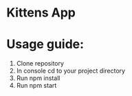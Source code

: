 # Kittens App

# Usage guide:

1. Clone repository
2. In console cd to your project directory
3. Run npm install
4. Run npm start
